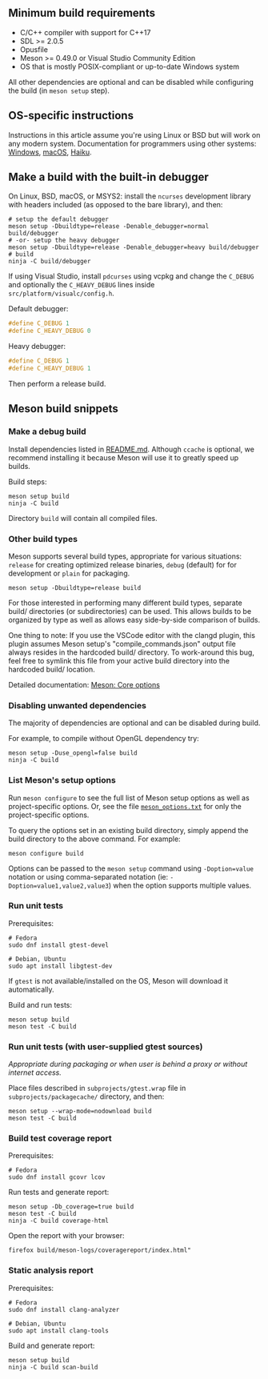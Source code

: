 ## Minimum build requirements

  - C/C++ compiler with support for C++17
  - SDL >= 2.0.5
  - Opusfile
  - Meson >= 0.49.0 or Visual Studio Community Edition
  - OS that is mostly POSIX-compliant or up-to-date Windows system

All other dependencies are optional and can be disabled while configuring the
build (in `meson setup` step).

## OS-specific instructions

Instructions in this article assume you're using Linux or BSD but will work
on any modern system. Documentation for programmers using other systems:
[Windows], [macOS], [Haiku].

[Windows]: docs/build-windows.md
[macOS]: docs/build-macos.md
[Haiku]: docs/build-haiku.md

## Make a build with the built-in debugger

On Linux, BSD, macOS, or MSYS2: install the `ncurses` development library
with headers included (as opposed to the bare library), and then:

``` shell
# setup the default debugger
meson setup -Dbuildtype=release -Denable_debugger=normal build/debugger
# -or- setup the heavy debugger
meson setup -Dbuildtype=release -Denable_debugger=heavy build/debugger
# build
ninja -C build/debugger
```

If using Visual Studio, install `pdcurses` using vcpkg and change
the `C_DEBUG` and optionally the `C_HEAVY_DEBUG` lines inside
`src/platform/visualc/config.h`.

Default debugger:

``` c++
#define C_DEBUG 1
#define C_HEAVY_DEBUG 0
```

Heavy debugger:

``` c++
#define C_DEBUG 1
#define C_HEAVY_DEBUG 1
```

Then perform a release build.


## Meson build snippets

### Make a debug build

Install dependencies listed in [README.md](README.md).  Although `ccache` is
optional, we recommend installing it because Meson will use it to greatly speed
up builds.

Build steps:

``` shell
meson setup build
ninja -C build
```
Directory `build` will contain all compiled files.

### Other build types

Meson supports several build types, appropriate for various situations:
`release` for creating optimized release binaries, `debug` (default) for
for development or `plain` for packaging.

``` shell
meson setup -Dbuildtype=release build
```

For those interested in performing many different build types, separate
build/ directories (or subdirectories) can be used. This allows builds to
be organized by type as well as allows easy side-by-side comparison of
builds.

One thing to note: If you use the VSCode editor with the clangd plugin,
this plugin assumes Meson setup's "compile_commands.json" output file
always resides in the hardcoded build/ directory. To work-around this bug,
feel free to symlink this file from your active build directory into
the hardcoded build/ location.

Detailed documentation: [Meson: Core options][meson-core]

[meson-core]: https://mesonbuild.com/Builtin-options.html#core-options

### Disabling unwanted dependencies

The majority of dependencies are optional and can be disabled during build.

For example, to compile without OpenGL dependency try:

``` shell
meson setup -Duse_opengl=false build
ninja -C build
```

### List Meson's setup options

Run `meson configure` to see the full list of Meson setup options as well
as project-specific options. Or, see the file
[`meson_options.txt`](meson_options.txt) for only the project-specific
options.

To query the options set in an existing build directory, simply append
the build directory to the above command. For example:

``` shell
meson configure build
```

Options can be passed to the `meson setup` command using `-Doption=value`
notation or using comma-separated notation (ie: `-Doption=value1,value2,value3`)
when the option supports multiple values.


### Run unit tests

Prerequisites:

``` shell
# Fedora
sudo dnf install gtest-devel
```
``` shell
# Debian, Ubuntu
sudo apt install libgtest-dev
```
If `gtest` is not available/installed on the OS, Meson will download it
automatically.

Build and run tests:

``` shell
meson setup build
meson test -C build
```

### Run unit tests (with user-supplied gtest sources)

*Appropriate during packaging or when user is behind a proxy or without
internet access.*

Place files described in `subprojects/gtest.wrap` file in
`subprojects/packagecache/` directory, and then:

``` shell
meson setup --wrap-mode=nodownload build
meson test -C build
```

### Build test coverage report

Prerequisites:

``` shell
# Fedora
sudo dnf install gcovr lcov
```

Run tests and generate report:

``` shell
meson setup -Db_coverage=true build
meson test -C build
ninja -C build coverage-html
```

Open the report with your browser:

``` shell
firefox build/meson-logs/coveragereport/index.html"
```

### Static analysis report

Prerequisites:

``` shell
# Fedora
sudo dnf install clang-analyzer
```
``` shell
# Debian, Ubuntu
sudo apt install clang-tools
```

Build and generate report:

``` shell
meson setup build
ninja -C build scan-build
```
